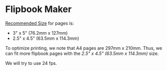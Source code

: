 # Flipbook Maker
[Recommended Size](https://www.template.net/graphic-design/flipbook-sizes/) for pages is: 
- 3" x 5" (76.2mm x 127mm)
- 2.5" x 4.5" (63.5mm x 114.3mm) 

To optimize printing, we note that A4 pages are 297mm x 210mm. Thus, we can fit more flipbook pages with the *2.5" x 4.5" (63.5mm x 114.3mm)* size.

We will try to use 24 fps.